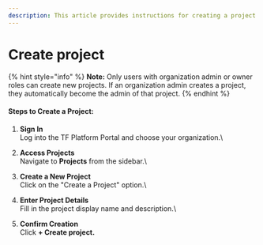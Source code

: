 ```yaml
---
description: This article provides instructions for creating a project in the TF Platform.
---
```


# Create project

{% hint style="info" %}
**Note:** Only users with organization admin or owner roles can create new projects. If an organization admin creates a project, they automatically become the admin of that project.
{% endhint %}

#### Steps to Create a Project:

1. **Sign In**\
   Log into the TF Platform Portal and choose your organization.\

2. **Access Projects**\
   Navigate to **Projects** from the sidebar.\

3. **Create a New Project**\
   Click on the "Create a Project" option.\

4. **Enter Project Details**\
   Fill in the project display name and description.\

5. **Confirm Creation**\
   Click **+ Create project.**

